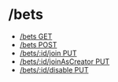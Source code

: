 /bets
=====

* [/bets GET](get.md)
* [/bets POST](post.md)
* [/bets/:id/join PUT](join.md)
* [/bets/:id/joinAsCreator PUT](joinAsCreator.md)
* [/bets/:id/disable PUT](disable.md)
